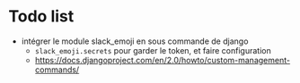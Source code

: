 # Todo list

- intégrer le module slack_emoji en sous commande de django
    * `slack_emoji.secrets` pour garder le token, et faire configuration
    * https://docs.djangoproject.com/en/2.0/howto/custom-management-commands/
